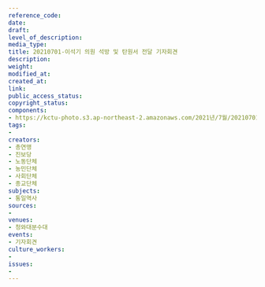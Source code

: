 ```yaml
---
reference_code: 
date: 
draft: 
level_of_description: 
media_type: 
title: 20210701-이석기 의원 석방 및 탄원서 전달 기자회견
description: 
weight: 
modified_at: 
created_at: 
link: 
public_access_status: 
copyright_status: 
components:
- https://kctu-photo.s3.ap-northeast-2.amazonaws.com/2021년/7월/20210701-이석기+의원+석방+및+탄원서+전달+기자회견/_1D20797.jpg
tags:
- 
creators:
- 총연맹
- 진보당
- 노동단체
- 농민단체
- 사회단체
- 종교단체
subjects:
- 통일역사
sources:
- 
venues:
- 청와대분수대
events:
- 기자회견
culture_workers:
- 
issues:
- 
---
```

